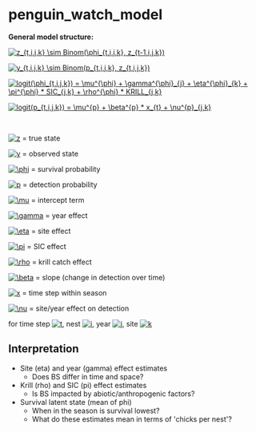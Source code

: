 # penguin_watch_model

**General model structure:**

<a href="https://www.codecogs.com/eqnedit.php?latex=z_{t,i,j,k}&space;\sim&space;Binom(\phi_{t,i,j,k},&space;z_{t-1,i,j,k})" target="_blank"><img src="https://latex.codecogs.com/gif.latex?z_{t,i,j,k}&space;\sim&space;Binom(\phi_{t,i,j,k},&space;z_{t-1,i,j,k})" title="z_{t,i,j,k} \sim Binom(\phi_{t,i,j,k}, z_{t-1,i,j,k})" /></a>

<a href="http://www.codecogs.com/eqnedit.php?latex=y_{t,i,j,k}&space;\sim&space;Binom(p_{t,i,j,k},&space;z_{t,i,j,k})" target="_blank"><img src="http://latex.codecogs.com/gif.latex?y_{t,i,j,k}&space;\sim&space;Binom(p_{t,i,j,k},&space;z_{t,i,j,k})" title="y_{t,i,j,k} \sim Binom(p_{t,i,j,k}, z_{t,i,j,k})" /></a>

<a href="https://www.codecogs.com/eqnedit.php?latex=logit(\phi_{t,i,j,k})&space;=&space;\mu^{\phi}&space;&plus;&space;\gamma^{\phi}_{j}&space;&plus;&space;\eta^{\phi}_{k}&space;&plus;&space;\pi^{\phi}&space;*&space;SIC_{j,k}&space;&plus;&space;\rho^{\phi}&space;*&space;KRILL_{j,k}" target="_blank"><img src="https://latex.codecogs.com/gif.latex?logit(\phi_{t,i,j,k})&space;=&space;\mu^{\phi}&space;&plus;&space;\gamma^{\phi}_{j}&space;&plus;&space;\eta^{\phi}_{k}&space;&plus;&space;\pi^{\phi}&space;*&space;SIC_{j,k}&space;&plus;&space;\rho^{\phi}&space;*&space;KRILL_{j,k}" title="logit(\phi_{t,i,j,k}) = \mu^{\phi} + \gamma^{\phi}_{j} + \eta^{\phi}_{k} + \pi^{\phi} * SIC_{j,k} + \rho^{\phi} * KRILL_{j,k}" /></a>

<a href="https://www.codecogs.com/eqnedit.php?latex=logit(p_{t,i,j,k})&space;=&space;\mu^{p}&space;&plus;&space;\beta^{p}&space;*&space;x_{t}&space;&plus;&space;\nu^{p}_{j,k}" target="_blank"><img src="https://latex.codecogs.com/gif.latex?logit(p_{t,i,j,k})&space;=&space;\mu^{p}&space;&plus;&space;\beta^{p}&space;*&space;x_{t}&space;&plus;&space;\nu^{p}_{j,k}" title="logit(p_{t,i,j,k}) = \mu^{p} + \beta^{p} * x_{t} + \nu^{p}_{j,k}" /></a>

<br>

<a href="https://www.codecogs.com/eqnedit.php?latex=z" target="_blank"><img src="https://latex.codecogs.com/gif.latex?z" title="z" /></a> = true state

<a href="https://www.codecogs.com/eqnedit.php?latex=y" target="_blank"><img src="https://latex.codecogs.com/gif.latex?y" title="y" /></a> = observed state

<a href="https://www.codecogs.com/eqnedit.php?latex=\phi" target="_blank"><img src="https://latex.codecogs.com/gif.latex?\phi" title="\phi" /></a> = survival probability

<a href="https://www.codecogs.com/eqnedit.php?latex=p" target="_blank"><img src="https://latex.codecogs.com/gif.latex?p" title="p" /></a> = detection probability

<a href="https://www.codecogs.com/eqnedit.php?latex=\mu" target="_blank"><img src="https://latex.codecogs.com/gif.latex?\mu" title="\mu" /></a> = intercept term

<a href="https://www.codecogs.com/eqnedit.php?latex=\gamma" target="_blank"><img src="https://latex.codecogs.com/gif.latex?\gamma" title="\gamma" /></a> = year effect

<a href="https://www.codecogs.com/eqnedit.php?latex=\eta" target="_blank"><img src="https://latex.codecogs.com/gif.latex?\eta" title="\eta" /></a> = site effect

<a href="https://www.codecogs.com/eqnedit.php?latex=\pi" target="_blank"><img src="https://latex.codecogs.com/gif.latex?\pi" title="\pi" /></a> = SIC effect

<a href="https://www.codecogs.com/eqnedit.php?latex=\rho" target="_blank"><img src="https://latex.codecogs.com/gif.latex?\rho" title="\rho" /></a> = krill catch effect

<a href="https://www.codecogs.com/eqnedit.php?latex=\beta" target="_blank"><img src="https://latex.codecogs.com/gif.latex?\beta" title="\beta" /></a> = slope (change in detection over time)

<a href="http://www.codecogs.com/eqnedit.php?latex=x" target="_blank"><img src="http://latex.codecogs.com/gif.latex?x" title="x" /></a> = time step within season

<a href="https://www.codecogs.com/eqnedit.php?latex=\nu" target="_blank"><img src="https://latex.codecogs.com/gif.latex?\nu" title="\nu" /></a> = site/year effect on detection

for time step <a href="https://www.codecogs.com/eqnedit.php?latex=t" target="_blank"><img src="https://latex.codecogs.com/gif.latex?t" title="t" /></a>, nest <a href="https://www.codecogs.com/eqnedit.php?latex=i" target="_blank"><img src="https://latex.codecogs.com/gif.latex?i" title="i" /></a>, year <a href="https://www.codecogs.com/eqnedit.php?latex=j" target="_blank"><img src="https://latex.codecogs.com/gif.latex?j" title="j" /></a>, site <a href="https://www.codecogs.com/eqnedit.php?latex=k" target="_blank"><img src="https://latex.codecogs.com/gif.latex?k" title="k" /></a>




## Interpretation
- Site (eta) and year (gamma) effect estimates
    - Does BS differ in time and space?
- Krill (rho) and SIC (pi) effect estimates
    - Is BS impacted by abiotic/anthropogenic factors?
- Survival latent state (mean of phi)
    - When in the season is survival lowest?
    - What do these estimates mean in terms of 'chicks per nest'?
